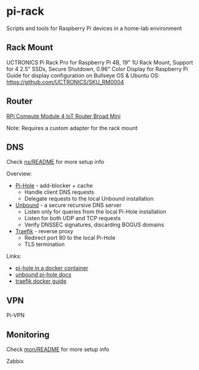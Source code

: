 # pi-rack
Scripts and tools for Raspberry Pi devices in a home-lab environment

## Rack Mount
UCTRONICS Pi Rack Pro for Raspberry Pi 4B, 19" 1U Rack Mount, Support for 4 2.5" SSDs, Secure Shutdown, 0.96" Color Display for Raspberry Pi
Guide for display configuration on Bullseye OS & Ubuntu OS: https://github.com/UCTRONICS/SKU_RM0004

## Router
[RPi Compute Module 4 IoT Router Broad Mini](https://wiki.dfrobot.com/Compute_Module_4_IoT_Router_Board_Mini_SKU_DFR0767)

Note: Requires a custom adapter for the rack mount

## DNS
Check [ns/README](ns/README.md) for more setup info

Overview:
- [Pi-Hole](https://pi-hole.net/) - add-blocker + cache
  - Handle client DNS requests
  - Delegate requests to the local Unbound installation
- [Unbound](https://unbound.docs.nlnetlabs.nl/en/latest/) - a secure recursive DNS server
  - Listen only for queries from the local Pi-Hole installation 
  - Listen for both UDP and TCP requests
  - Verify DNSSEC signatures, discarding BOGUS domains
- [Traefik](https://doc.traefik.io/traefik/getting-started/quick-start/) - reverse proxy
  - Redirect port 80 to the local Pi-Hole
  - TLS termination
 
Links:
- [pi-hole in a docker container](https://github.com/pi-hole/docker-pi-hole)
- [unbound pi-hole docs](https://docs.pi-hole.net/guides/dns/unbound/)
- [traefik docker guide](https://www.smarthomebeginner.com/traefik-docker-compose-guide-2022/)

## VPN
Pi-VPN

## Monitoring
Check [mon/README](mon/README.md) for more setup info

Zabbix

